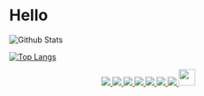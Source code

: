# Hello 

![Github Stats](https://github-readme-stats.vercel.app/api?username=imjuanleonard&count_private=true&show_icons=true&theme=vue)

[![Top Langs](https://github-readme-stats.vercel.app/api/top-langs/?username=imjuanleonard&layout=compact&hide=javascript,html)](https://github.com/anuraghazra/github-readme-stats)


<p align="center">
  <a href= "https://github.com/imjuanleonard/">
    <img src="https://img.icons8.com/material-outlined/30/000000/source-code.png"/>
  </a>
  <a href= "https://www.linkedin.com/in/imjuanleonard/">
    <img src="https://img.icons8.com/material-outlined/30/000000/linkedin.png"/>
  </a>
  <a href= "https://twitter.com/imjuanleonard">
    <img src="https://img.icons8.com/material-outlined/30/000000/twitter.png"/>
  </a>
  <a href= "https://www.imjuanleonard.com">
    <img src="https://img.icons8.com/material-outlined/30/000000/geography.png"/>
  </a>
  <a href="https://www.buymeacoffee.com/imjuanleonard">
    <img src="https://img.icons8.com/material-outlined/30/000000/cafe.png"/>
  </a>
  <a href="mailto:imjuanleonard@impacteam.org">
    <img src="https://img.icons8.com/ios-glyphs/30/000000/physics.png"/>
  </a>
  <a href="https://medium.com/@imjuanleonard">
    <img src="https://img.icons8.com/ios-filled/30/000000/medium-new.png"/>
  </a>
  <a href="https://stackoverflow.com/users/6228750/imjuanleonard">
    <img src="https://cdn.jsdelivr.net/npm/simple-icons@3.0.1/icons/stackoverflow.svg" height="30px" width="30px" />
  </a>
</p>
